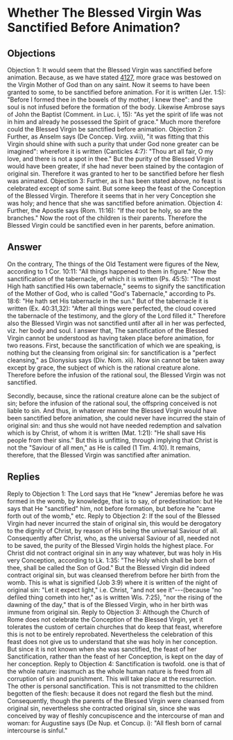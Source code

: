 # Whether The Blessed Virgin Was Sanctified Before Animation?
## Objections
Objection 1: It would seem that the Blessed Virgin was sanctified before animation. Because, as we have stated [4127](A[1]), more grace was bestowed on the Virgin Mother of God than on any saint. Now it seems to have been granted to some, to be sanctified before animation. For it is written (Jer. 1:5): "Before I formed thee in the bowels of thy mother, I knew thee": and the soul is not infused before the formation of the body. Likewise Ambrose says of John the Baptist (Comment. in Luc. i, 15): "As yet the spirit of life was not in him and already he possessed the Spirit of grace." Much more therefore could the Blessed Virgin be sanctified before animation.
Objection 2: Further, as Anselm says (De Concep. Virg. xviii), "it was fitting that this Virgin should shine with such a purity that under God none greater can be imagined": wherefore it is written (Canticles 4:7): "Thou art all fair, O my love, and there is not a spot in thee." But the purity of the Blessed Virgin would have been greater, if she had never been stained by the contagion of original sin. Therefore it was granted to her to be sanctified before her flesh was animated.
Objection 3: Further, as it has been stated above, no feast is celebrated except of some saint. But some keep the feast of the Conception of the Blessed Virgin. Therefore it seems that in her very Conception she was holy; and hence that she was sanctified before animation.
Objection 4: Further, the Apostle says (Rom. 11:16): "If the root be holy, so are the branches." Now the root of the children is their parents. Therefore the Blessed Virgin could be sanctified even in her parents, before animation.
## Answer
On the contrary, The things of the Old Testament were figures of the New, according to 1 Cor. 10:11: "All things happened to them in figure." Now the sanctification of the tabernacle, of which it is written (Ps. 45:5): "The most High hath sanctified His own tabernacle," seems to signify the sanctification of the Mother of God, who is called "God's Tabernacle," according to Ps. 18:6: "He hath set His tabernacle in the sun." But of the tabernacle it is written (Ex. 40:31,32): "After all things were perfected, the cloud covered the tabernacle of the testimony, and the glory of the Lord filled it." Therefore also the Blessed Virgin was not sanctified until after all in her was perfected, viz. her body and soul.
I answer that, The sanctification of the Blessed Virgin cannot be understood as having taken place before animation, for two reasons. First, because the sanctification of which we are speaking, is nothing but the cleansing from original sin: for sanctification is a "perfect cleansing," as Dionysius says (Div. Nom. xii). Now sin cannot be taken away except by grace, the subject of which is the rational creature alone. Therefore before the infusion of the rational soul, the Blessed Virgin was not sanctified.

Secondly, because, since the rational creature alone can be the subject of sin; before the infusion of the rational soul, the offspring conceived is not liable to sin. And thus, in whatever manner the Blessed Virgin would have been sanctified before animation, she could never have incurred the stain of original sin: and thus she would not have needed redemption and salvation which is by Christ, of whom it is written (Mat. 1:21): "He shall save His people from their sins." But this is unfitting, through implying that Christ is not the "Saviour of all men," as He is called (1 Tim. 4:10). It remains, therefore, that the Blessed Virgin was sanctified after animation.
## Replies
Reply to Objection 1: The Lord says that He "knew" Jeremias before he was formed in the womb, by knowledge, that is to say, of predestination: but He says that He "sanctified" him, not before formation, but before he "came forth out of the womb," etc.
Reply to Objection 2: If the soul of the Blessed Virgin had never incurred the stain of original sin, this would be derogatory to the dignity of Christ, by reason of His being the universal Saviour of all. Consequently after Christ, who, as the universal Saviour of all, needed not to be saved, the purity of the Blessed Virgin holds the highest place. For Christ did not contract original sin in any way whatever, but was holy in His very Conception, according to Lk. 1:35: "The Holy which shall be born of thee, shall be called the Son of God." But the Blessed Virgin did indeed contract original sin, but was cleansed therefrom before her birth from the womb. This is what is signified (Job 3:9) where it is written of the night of original sin: "Let it expect light," i.e. Christ, "and not see it"---(because "no defiled thing cometh into her," as is written Wis. 7:25), "nor the rising of the dawning of the day," that is of the Blessed Virgin, who in her birth was immune from original sin.
Reply to Objection 3: Although the Church of Rome does not celebrate the Conception of the Blessed Virgin, yet it tolerates the custom of certain churches that do keep that feast, wherefore this is not to be entirely reprobated. Nevertheless the celebration of this feast does not give us to understand that she was holy in her conception. But since it is not known when she was sanctified, the feast of her Sanctification, rather than the feast of her Conception, is kept on the day of her conception.
Reply to Objection 4: Sanctification is twofold. one is that of the whole nature: inasmuch as the whole human nature is freed from all corruption of sin and punishment. This will take place at the resurrection. The other is personal sanctification. This is not transmitted to the children begotten of the flesh: because it does not regard the flesh but the mind. Consequently, though the parents of the Blessed Virgin were cleansed from original sin, nevertheless she contracted original sin, since she was conceived by way of fleshly concupiscence and the intercourse of man and woman: for Augustine says (De Nup. et Concup. i): "All flesh born of carnal intercourse is sinful."